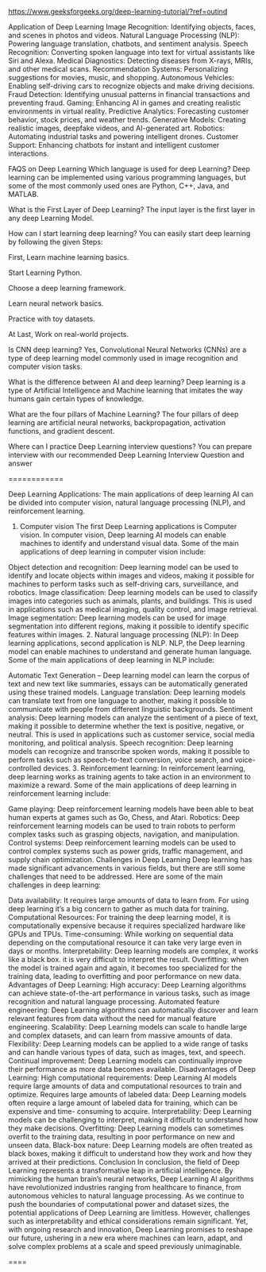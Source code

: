 https://www.geeksforgeeks.org/deep-learning-tutorial/?ref=outind


Application of Deep Learning
Image Recognition: Identifying objects, faces, and scenes in photos and videos.
Natural Language Processing (NLP): Powering language translation, chatbots, and sentiment analysis.
Speech Recognition: Converting spoken language into text for virtual assistants like Siri and Alexa.
Medical Diagnostics: Detecting diseases from X-rays, MRIs, and other medical scans.
Recommendation Systems: Personalizing suggestions for movies, music, and shopping.
Autonomous Vehicles: Enabling self-driving cars to recognize objects and make driving decisions.
Fraud Detection: Identifying unusual patterns in financial transactions and preventing fraud.
Gaming: Enhancing AI in games and creating realistic environments in virtual reality.
Predictive Analytics: Forecasting customer behavior, stock prices, and weather trends.
Generative Models: Creating realistic images, deepfake videos, and AI-generated art.
Robotics: Automating industrial tasks and powering intelligent drones.
Customer Support: Enhancing chatbots for instant and intelligent customer interactions.


FAQS on Deep Learning
Which language is used for deep Learning?
 Deep learning can be implemented using various programming languages, but some of the most commonly used ones are Python, C++, Java, and MATLAB. 

What is the First Layer of Deep Learning?
  The input layer is the first layer in any deep Learning Model.  

How can I start learning deep learning?
  You can easily start deep learning by following the given Steps:  



First, Learn machine learning basics.

Start Learning Python.

Choose a deep learning framework.

Learn neural network basics.

Practice with toy datasets.

At Last, Work on real-world projects.
 


Is CNN deep learning?
  Yes, Convolutional Neural Networks (CNNs) are a type of deep learning model commonly used in image recognition and computer vision tasks.  

What is the difference between AI and deep learning?
  Deep learning is a type of Artificial Intelligence and Machine learning that imitates the way humans gain certain types of knowledge.  

What are the four pillars of Machine Learning?
  The four pillars of deep learning are artificial neural networks, backpropagation, activation functions, and gradient descent.  

Where can I practice Deep Learning interview questions?
 You can prepare interview with our recommended Deep Learning Interview Question and answer 

 ============

 Deep Learning Applications:
The main applications of deep learning AI can be divided into computer vision, natural language processing (NLP), and reinforcement learning. 

1. Computer vision
The first Deep Learning applications is Computer vision. In computer vision, Deep learning AI models can enable machines to identify and understand visual data. Some of the main applications of deep learning in computer vision include:

Object detection and recognition: Deep learning model can be used to identify and locate objects within images and videos, making it possible for machines to perform tasks such as self-driving cars, surveillance, and robotics. 
Image classification: Deep learning models can be used to classify images into categories such as animals, plants, and buildings. This is used in applications such as medical imaging, quality control, and image retrieval. 
Image segmentation: Deep learning models can be used for image segmentation into different regions, making it possible to identify specific features within images.
2. Natural language processing (NLP): 
In Deep learning applications, second application is NLP. NLP, the  Deep learning model can enable machines to understand and generate human language. Some of the main applications of deep learning in NLP include: 

Automatic Text Generation – Deep learning model can learn the corpus of text and new text like summaries, essays can be automatically generated using these trained models.
Language translation: Deep learning models can translate text from one language to another, making it possible to communicate with people from different linguistic backgrounds. 
Sentiment analysis: Deep learning models can analyze the sentiment of a piece of text, making it possible to determine whether the text is positive, negative, or neutral. This is used in applications such as customer service, social media monitoring, and political analysis. 
Speech recognition: Deep learning models can recognize and transcribe spoken words, making it possible to perform tasks such as speech-to-text conversion, voice search, and voice-controlled devices. 
3. Reinforcement learning: 
In reinforcement learning, deep learning works as training agents to take action in an environment to maximize a reward. Some of the main applications of deep learning in reinforcement learning include: 

Game playing: Deep reinforcement learning models have been able to beat human experts at games such as Go, Chess, and Atari. 
Robotics: Deep reinforcement learning models can be used to train robots to perform complex tasks such as grasping objects, navigation, and manipulation. 
Control systems: Deep reinforcement learning models can be used to control complex systems such as power grids, traffic management, and supply chain optimization. 
Challenges in Deep Learning
Deep learning has made significant advancements in various fields, but there are still some challenges that need to be addressed. Here are some of the main challenges in deep learning:

Data availability: It requires large amounts of data to learn from. For using deep learning it’s a big concern to gather as much data for training.
Computational Resources: For training the deep learning model, it is computationally expensive because it requires specialized hardware like GPUs and TPUs.
Time-consuming: While working on sequential data depending on the computational resource it can take very large even in days or months. 
Interpretability: Deep learning models are complex, it works like a black box. it is very difficult to interpret the result.
Overfitting: when the model is trained again and again, it becomes too specialized for the training data, leading to overfitting and poor performance on new data.
Advantages of Deep Learning:
High accuracy: Deep Learning algorithms can achieve state-of-the-art performance in various tasks, such as image recognition and natural language processing.
Automated feature engineering: Deep Learning algorithms can automatically discover and learn relevant features from data without the need for manual feature engineering.
Scalability: Deep Learning models can scale to handle large and complex datasets, and can learn from massive amounts of data.
Flexibility: Deep Learning models can be applied to a wide range of tasks and can handle various types of data, such as images, text, and speech.
Continual improvement: Deep Learning models can continually improve their performance as more data becomes available.
Disadvantages of Deep Learning:
High computational requirements: Deep Learning AI models require large amounts of data and computational resources to train and optimize.
Requires large amounts of labeled data: Deep Learning models often require a large amount of labeled data for training, which can be expensive and time- consuming to acquire.
Interpretability: Deep Learning models can be challenging to interpret, making it difficult to understand how they make decisions.
Overfitting: Deep Learning models can sometimes overfit to the training data, resulting in poor performance on new and unseen data.
Black-box nature: Deep Learning models are often treated as black boxes, making it difficult to understand how they work and how they arrived at their predictions.
Conclusion
In conclusion, the field of Deep Learning represents a transformative leap in artificial intelligence. By mimicking the human brain’s neural networks, Deep Learning AI algorithms have revolutionized industries ranging from healthcare to finance, from autonomous vehicles to natural language processing. As we continue to push the boundaries of computational power and dataset sizes, the potential applications of Deep Learning are limitless. However, challenges such as interpretability and ethical considerations remain significant. Yet, with ongoing research and innovation, Deep Learning promises to reshape our future, ushering in a new era where machines can learn, adapt, and solve complex problems at a scale and speed previously unimaginable.

====



